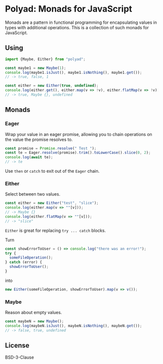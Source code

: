 # Polyad: Monads for JavaScript

Monads are a pattern in functional programming for encapsulating values in types
with additional operations. This is a collection of such monads for JavaScript.

## Using

```js
import {Maybe, Either} from "polyad";

const maybe1 = new Maybe(1);
console.log(maybe1.isJust(), maybe1.isNothing(), maybe1.get());
// -> true, false, 1

const either = new Either(true, undefined);
console.log(either.get(), either.map(v => !v), either.flatMap(v => !v)):
// -> true, Maybe {}, undefined
```

## Monads

### Eager

Wrap your value in an eager promise, allowing you to chain operations on the
value the promise resolves to.

```js
const promise = Promise.resolve(" Test ");
const te = Eager.resolve(promise).trim().toLowerCase().slice(0, 2);
console.log(await te);
// -> te
```

Use `then` or `catch` to exit out of the `Eager` chain.

### Either

Select between two values.

```js
const either = new Either("test", "slice");
console.log(either.map(v => ""[v]));
// -> Maybe {}
console.log(either.flatMap(v => ""[v]));
// -> "slice"
```

`Either` is great for replacing `try ... catch` blocks.

Turn

```js
const showErrorToUser = () => console.log("there was an error!");
try {
  someFileOperation();
} catch (error) {
  showErrorToUser();
}
```

into

```js
new Either(someFileOperation, showErrorToUser).map(v => v());
```

### Maybe

Reason about empty values.

```js
const maybeN = new Maybe();
console.log(maybeN.isJust(), maybeN.isNothing(), maybeN.get());
// -> false, true, undefined
```

## License

BSD-3-Clause
